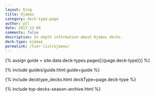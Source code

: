 ```yaml
---
layout: blog
title: Ojamas
category: deck-type-page
author: pll
date: 2017-12-06
comments: false
description: In depth information about Ojamas decks.
deck-type: ojamas
permalink: /tier-list/ojamas/ 
---
```


{% assign guide = site.data.deck-types.pages[{{page.deck-type}}] %}

{% include guides/guide.html guide=guide %}

{% include decktype_decks.html deckType=page.deck-type %}

{% include top-decks-season-archive.html %}